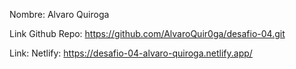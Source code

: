 Nombre: Alvaro Quiroga

Link Github Repo: https://github.com/AlvaroQuir0ga/desafio-04.git

Link: Netlify: https://desafio-04-alvaro-quiroga.netlify.app/


